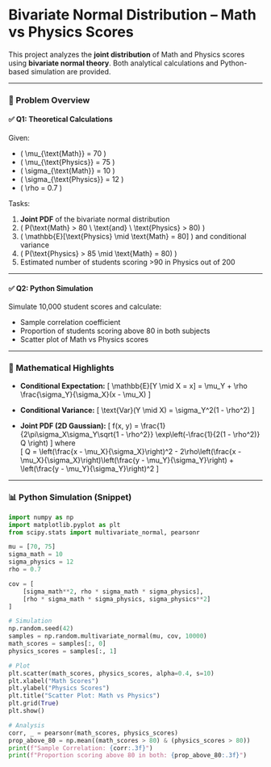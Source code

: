 # Bivariate Normal Distribution – Math vs Physics Scores

This project analyzes the **joint distribution** of Math and Physics scores using **bivariate normal theory**. Both analytical calculations and Python-based simulation are provided.

---

### 📌 Problem Overview

#### ✅ Q1: Theoretical Calculations

Given:

- \( \mu_{\text{Math}} = 70 \)
- \( \mu_{\text{Physics}} = 75 \)
- \( \sigma_{\text{Math}} = 10 \)
- \( \sigma_{\text{Physics}} = 12 \)
- \( \rho = 0.7 \)

Tasks:

1. **Joint PDF** of the bivariate normal distribution
2. \( P(\text{Math} > 80 \ \text{and} \ \text{Physics} > 80) \)
3. \( \mathbb{E}[\text{Physics} \mid \text{Math} = 80] \) and conditional variance
4. \( P(\text{Physics} > 85 \mid \text{Math} = 80) \)
5. Estimated number of students scoring >90 in Physics out of 200

---

#### ✅ Q2: Python Simulation

Simulate 10,000 student scores and calculate:

- Sample correlation coefficient
- Proportion of students scoring above 80 in both subjects
- Scatter plot of Math vs Physics scores

---

### 🧮 Mathematical Highlights

- **Conditional Expectation:**
  \[
  \mathbb{E}[Y \mid X = x] = \mu_Y + \rho \frac{\sigma_Y}{\sigma_X}(x - \mu_X)
  \]

- **Conditional Variance:**
  \[
  \text{Var}(Y \mid X) = \sigma_Y^2(1 - \rho^2)
  \]

- **Joint PDF (2D Gaussian):**
  \[
  f(x, y) = \frac{1}{2\pi\sigma_X\sigma_Y\sqrt{1 - \rho^2}} \exp\left(-\frac{1}{2(1 - \rho^2)} Q \right)
  \]
  where  
  \[
  Q = \left(\frac{x - \mu_X}{\sigma_X}\right)^2 - 2\rho\left(\frac{x - \mu_X}{\sigma_X}\right)\left(\frac{y - \mu_Y}{\sigma_Y}\right) + \left(\frac{y - \mu_Y}{\sigma_Y}\right)^2
  \]

---

### 📊 Python Simulation (Snippet)

```python
import numpy as np
import matplotlib.pyplot as plt
from scipy.stats import multivariate_normal, pearsonr

mu = [70, 75]
sigma_math = 10
sigma_physics = 12
rho = 0.7

cov = [
    [sigma_math**2, rho * sigma_math * sigma_physics],
    [rho * sigma_math * sigma_physics, sigma_physics**2]
]

# Simulation
np.random.seed(42)
samples = np.random.multivariate_normal(mu, cov, 10000)
math_scores = samples[:, 0]
physics_scores = samples[:, 1]

# Plot
plt.scatter(math_scores, physics_scores, alpha=0.4, s=10)
plt.xlabel("Math Scores")
plt.ylabel("Physics Scores")
plt.title("Scatter Plot: Math vs Physics")
plt.grid(True)
plt.show()

# Analysis
corr, _ = pearsonr(math_scores, physics_scores)
prop_above_80 = np.mean((math_scores > 80) & (physics_scores > 80))
print(f"Sample Correlation: {corr:.3f}")
print(f"Proportion scoring above 80 in both: {prop_above_80:.3f}")
